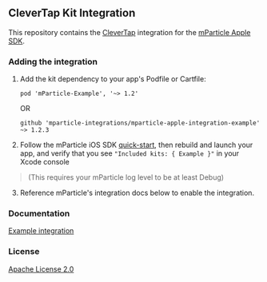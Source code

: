 ## CleverTap Kit Integration

This repository contains the [CleverTap](https://www.clevertap.com/) integration for the [mParticle Apple SDK](https://github.com/mParticle/mparticle-apple-sdk).

### Adding the integration

1. Add the kit dependency to your app's Podfile or Cartfile:

    ```
    pod 'mParticle-Example', '~> 1.2'
    ```

    OR

    ```
    github 'mparticle-integrations/mparticle-apple-integration-example' ~> 1.2.3
    ```

2. Follow the mParticle iOS SDK [quick-start](https://github.com/mParticle/mparticle-apple-sdk), then rebuild and launch your app, and verify that you see `"Included kits: { Example }"` in your Xcode console 

> (This requires your mParticle log level to be at least Debug)

3. Reference mParticle's integration docs below to enable the integration.

### Documentation

[Example integration](https://docs.mparticle.com/integrations/REPLACEME/event/)

### License

[Apache License 2.0](http://www.apache.org/licenses/LICENSE-2.0)
